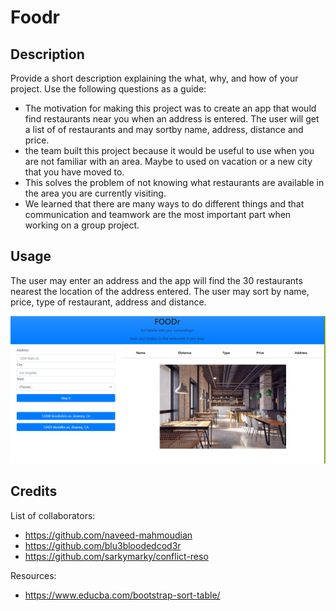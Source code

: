 
# Foodr

## Description

Provide a short description explaining the what, why, and how of your project. Use the following questions as a guide:

- The motivation for making this project was to create an app that would find restaurants near you when an address is entered. The user will get a list of  of restaurants and may sortby name, address, distance and price.
- the team built this project because it would be useful to use when you are not familiar with an area. Maybe to used on vacation or a new city that you have moved to.
- This solves the problem of not knowing what restaurants are available in the area you are currently visiting.
- We learned that there are many ways to do different things and that communication and teamwork are the most important part when working on a group project. 

## Usage

The user may enter an address and the app will find the 30 restaurants nearest the location of the address entered. The user may sort by name, price, type of restaurant, address and distance.

![Screenshot of Foodr app table headings, picture ofa table in a restaurant](./assets/images/readmescreenshot.png)


## Credits

List of collaborators:
- https://github.com/naveed-mahmoudian
- https://github.com/blu3bloodedcod3r
- https://github.com/sarkymarky/conflict-reso

Resources: 
- https://www.educba.com/bootstrap-sort-table/
